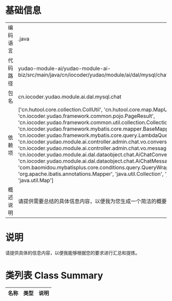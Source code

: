 # 基础信息

|      |      |
|------|------|
| 编码语言 | .java |
| 代码路径 | yudao-module-ai/yudao-module-ai-biz/src/main/java/cn/iocoder/yudao/module/ai/dal/mysql/chat/AiChatMessageMapper.java |
| 包名 | cn.iocoder.yudao.module.ai.dal.mysql.chat |
| 依赖项 | ['cn.hutool.core.collection.CollUtil', 'cn.hutool.core.map.MapUtil', 'cn.iocoder.yudao.framework.common.pojo.PageResult', 'cn.iocoder.yudao.framework.common.util.collection.CollectionUtils', 'cn.iocoder.yudao.framework.mybatis.core.mapper.BaseMapperX', 'cn.iocoder.yudao.framework.mybatis.core.query.LambdaQueryWrapperX', 'cn.iocoder.yudao.module.ai.controller.admin.chat.vo.conversation.AiChatConversationPageReqVO', 'cn.iocoder.yudao.module.ai.controller.admin.chat.vo.message.AiChatMessagePageReqVO', 'cn.iocoder.yudao.module.ai.dal.dataobject.chat.AiChatConversationDO', 'cn.iocoder.yudao.module.ai.dal.dataobject.chat.AiChatMessageDO', 'com.baomidou.mybatisplus.core.conditions.query.QueryWrapper', 'org.apache.ibatis.annotations.Mapper', 'java.util.Collection', 'java.util.Collections', 'java.util.List', 'java.util.Map'] |
| 概述说明 | 请提供需要总结的具体信息内容，以便我为您生成一个简洁的概要说明。 |

# 说明

请提供具体的信息内容，以便我能够根据您的要求进行汇总和提炼。

# 类列表 Class Summary

| 名称   | 类型  | 说明 |
|-------|------|-------------|




